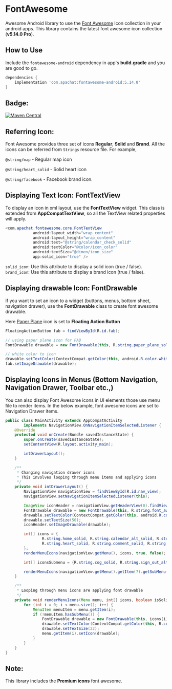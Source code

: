 # FontAwesome

Awesome Android library to use the [Font Awesome](https://fontawesome.com/icons) Icon collection in your android apps. This library contains the latest font awesome icon collection (**v5.14.0 Pro**).


How to Use
-------------
Include the `fontawesome-android` dependency in app's **build.gradle** and you are good to go.
```gradle
dependencies {
    implementation 'com.apachat:fontawesome-android:5.14.0'
}
```


Badge:
-----
[![Maven Central](https://img.shields.io/maven-central/v/com.apachat/fontawesome-android.svg?label=Maven%20Central)](https://search.maven.org/search?q=g:%22com.apachat%22%20AND%20a:%22fontawesome-android%22)


Referring Icon:
-----
Font Awesome provides three set of icons **Regular**, **Solid** and **Brand**. All the icons can be referred from `Strings` resource file. For example,

`@string/map` - Regular map icon

`@string/heart_solid` - Solid heart icon

`@string/facebook` - Facebook brand icon.


Displaying Text Icon: FontTextView
----
To display an icon in xml layout, use the **FontTextView** widget. This class is extended from **AppCompatTextView**, so all the TextView related properties will apply.
```java
<com.apachat.fontawesome.core.FontTextView
            android:layout_width="wrap_content"
            android:layout_height="wrap_content"
            android:text="@string/calendar_check_solid"
            android:textColor="@color/icon_color"
            android:textSize="@dimen/icon_size"
            app:solid_icon="true" />
```

`solid_icon`: Use this attribute to display a solid icon (true / false).
`brand_icon`: Use this attribute to display a brand icon (true / false).


Displaying drawable Icon: FontDrawable
----
If you want to set an icon to a widget (buttons, menus, bottom sheet, navigation drawer), use the **FontDrawable** class to create font awesome drawable.

Here [Paper Plane](https://fontawesome.com/icons/paper-plane?style=solid) icon is set to **Floating Action Button**
```java
FloatingActionButton fab = findViewById(R.id.fab);

// using paper plane icon for FAB
FontDrawable drawable = new FontDrawable(this, R.string.paper_plane_solid, true, false);

// white color to icon
drawable.setTextColor(ContextCompat.getColor(this, android.R.color.white));
fab.setImageDrawable(drawable);
```


Displaying Icons in Menus (Bottom Navigation, Navigation Drawer, Toolbar etc.,)
----
You can also display Font Awesome icons in UI elements those use menu file to render items. In the below example, font awesome icons are set to Navigation Drawer items.
```java
public class MainActivity extends AppCompatActivity
        implements NavigationView.OnNavigationItemSelectedListener {
    @Override
    protected void onCreate(Bundle savedInstanceState) {
        super.onCreate(savedInstanceState);
        setContentView(R.layout.activity_main);

        intDrawerLayout();
    }

    /**
     * Changing navigation drawer icons
     * This involves looping through menu items and applying icons
     */
    private void intDrawerLayout() {
        NavigationView navigationView = findViewById(R.id.nav_view);
        navigationView.setNavigationItemSelectedListener(this);

        ImageView iconHeader = navigationView.getHeaderView(0).findViewById(R.id.nav_header_icon);
        FontDrawable drawable = new FontDrawable(this, R.string.font_awesome, false, true);
        drawable.setTextColor(ContextCompat.getColor(this, android.R.color.white));
        drawable.setTextSize(50);
        iconHeader.setImageDrawable(drawable);

        int[] icons = {
                R.string.home_solid, R.string.calendar_alt_solid, R.string.user_solid,
                R.string.heart_solid, R.string.comment_solid, R.string.dollar_sign_solid, R.string.gift_solid
        };
        renderMenuIcons(navigationView.getMenu(), icons, true, false);

        int[] iconsSubmenu = {R.string.cog_solid, R.string.sign_out_alt_solid};

        renderMenuIcons(navigationView.getMenu().getItem(7).getSubMenu(), iconsSubmenu, true, false);
    }

    /**
     * Looping through menu icons are applying font drawable
     */
    private void renderMenuIcons(Menu menu, int[] icons, boolean isSolid, boolean isBrand) {
        for (int i = 0; i < menu.size(); i++) {
            MenuItem menuItem = menu.getItem(i);
            if (!menuItem.hasSubMenu()) {
                FontDrawable drawable = new FontDrawable(this, icons[i], isSolid, isBrand);
                drawable.setTextColor(ContextCompat.getColor(this, R.color.icon_nav_drawer));
                drawable.setTextSize(22);
                menu.getItem(i).setIcon(drawable);
            }
        }
    }
}
```


Note:
-----
This library includes the **Premium icons** font awesome.
